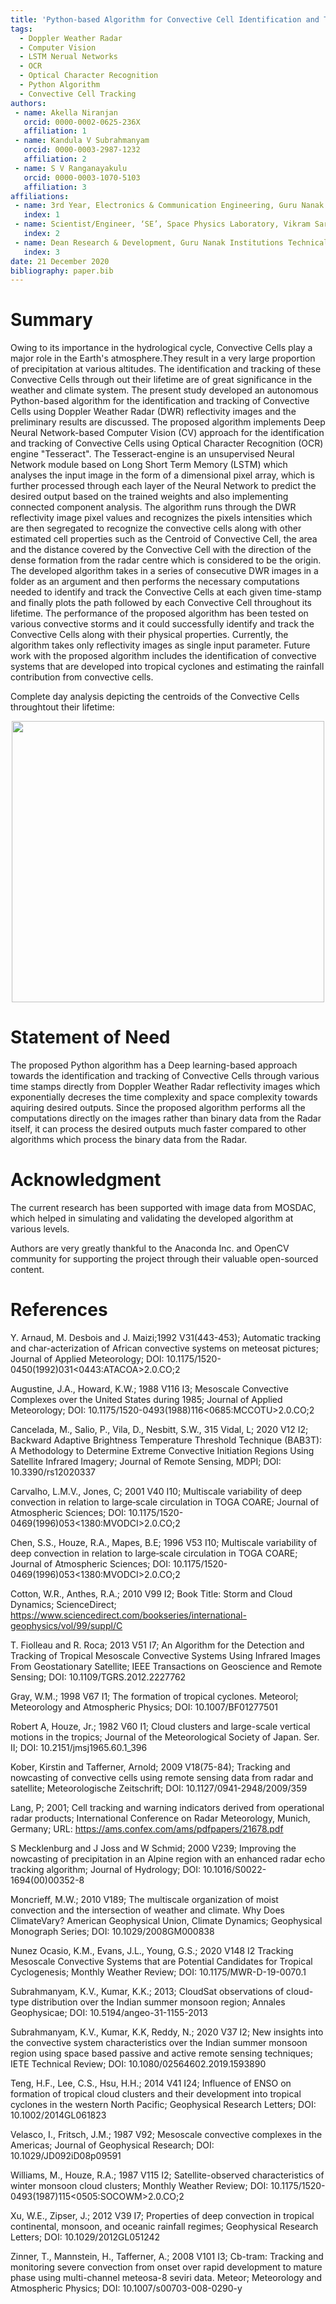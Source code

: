 ```yaml
---
title: 'Python-based Algorithm for Convective Cell Identification and Tracking using DWR Reflectivity Images'
tags:
  - Doppler Weather Radar
  - Computer Vision
  - LSTM Nerual Networks
  - OCR
  - Optical Character Recognition
  - Python Algorithm
  - Convective Cell Tracking
authors:
 - name: Akella Niranjan
   orcid: 0000-0002-0625-236X
   affiliation: 1
 - name: Kandula V Subrahmanyam
   orcid: 0000-0003-2987-1232
   affiliation: 2
 - name: S V Ranganayakulu
   orcid: 0000-0003-1070-5103
   affiliation: 3
affiliations:
 - name: 3rd Year, Electronics & Communication Engineering, Guru Nanak Institutions Technical Campus, Ibrahimpatnam, Telangana, India
   index: 1
 - name: Scientist/Engineer, ‘SE’, Space Physics Laboratory, Vikram Sarabhai Space Centre, ISRO, Trivandrum, India
   index: 2
 - name: Dean Research & Development, Guru Nanak Institutions Technical Campus, Ibrahimpatnam, Telangana, India
   index: 3
date: 21 December 2020
bibliography: paper.bib
---
```


# Summary
Owing to its importance in the hydrological cycle, Convective Cells play a major role in the Earth's atmosphere.They result in a very large proportion of precipitation at various altitudes. The identification and tracking of these Convective Cells through out their lifetime are of great significance in the weather and climate system. The present study developed an autonomous Python-based algorithm for the identification and tracking of Convective Cells using Doppler Weather Radar (DWR) reflectivity images and the preliminary results are discussed. The proposed algorithm implements Deep Neural Network-based Computer Vision (CV) approach for the identification and tracking of Convective Cells using Optical Character Recognition (OCR) engine "Tesseract". The Tesseract-engine is an unsupervised Neural Network module based on Long Short Term Memory (LSTM) which analyses the input image in the form of a dimensional pixel array, which is further processed through each layer of the Neural Network to predict the desired output based on the trained weights and also implementing connected component analysis. The algorithm runs through the DWR reflectivity image pixel values and recognizes the pixels intensities which are then segregated to recognize the convective cells along with other estimated cell properties such as the Centroid of Convective Cell, the area and the distance covered by the Convective Cell with the  direction of the dense formation from the radar centre which is considered to be the origin. The developed algorithm takes in a series of consecutive DWR images in a folder as an argument and then performs the necessary computations needed to identify and track the Convective Cells at each given time-stamp and finally plots the path followed by each Convective Cell throughout its lifetime. The performance of the proposed algorithm has been tested on various convective storms and it could successfully identify and track the Convective Cells along with their physical properties. Currently, the algorithm takes only reflectivity images as single input parameter. Future work with the proposed algorithm includes the identification of convective systems that are developed into tropical cyclones and estimating the rainfall contribution from convective cells.

Complete day analysis depicting the centroids of the Convective Cells throughtout their lifetime: 
<p align = "center"><img src="https://github.com/niranjanstudy06/Python-based-Algorithm-for-Convective-Cell-Identification-and-Tracking-using-DWR-Reflectivity-Images/blob/main/TestResults_Of_FolderOfImages_ConvectiveCellTracking/Complete_Day_Analysis/CompleteDayAnalysis_20170601.png?raw=true" width="500" height="450"><br></p>

# Statement of Need
The proposed Python algorithm has a Deep learning-based approach towards the identification and tracking of Convective Cells through various time stamps directly from Doppler Weather Radar reflectivity images which exponentially decreses the time complexity and space complexity towards aquiring desired outputs. Since the proposed algorithm performs all the computations directly on the images rather than binary data from the Radar itself, it can process the desired outputs much faster compared to other algorithms which process the binary data from the Radar. 

# Acknowledgment

The current research has been supported with image data from MOSDAC, which helped in simulating and validating the developed algorithm at various levels. 

Authors are very greatly thankful to the Anaconda Inc. and OpenCV community for supporting the project through their valuable open-sourced content.

# References

Y.  Arnaud,  M.  Desbois  and  J.  Maizi;1992 V31(443-453); Automatic  tracking  and  char-acterization  of  African  convective  systems  on  meteosat  pictures; Journal of Applied Meteorology; DOI: 10.1175/1520-0450(1992)031<0443:ATACOA>2.0.CO;2

Augustine, J.A., Howard, K.W.; 1988 V116 I3; Mesoscale Convective Complexes over the United States during 1985; Journal of Applied Meteorology; DOI: 10.1175/1520-0493(1988)116<0685:MCCOTU>2.0.CO;2

Cancelada, M., Salio, P., Vila, D., Nesbitt, S.W., 315 Vidal, L; 2020 V12 I2; Backward Adaptive Brightness Temperature Threshold Technique (BAB3T): A Methodology to Determine Extreme Convective Initiation Regions Using Satellite Infrared Imagery; Journal of Remote Sensing, MDPI; DOI: 10.3390/rs12020337

Carvalho, L.M.V., Jones, C; 2001 V40 I10; Multiscale variability of deep convection in relation to large‐scale circulation in TOGA COARE; Journal of Atmospheric Sciences; DOI: 10.1175/1520-0469(1996)053<1380:MVODCI>2.0.CO;2

Chen, S.S., Houze, R.A., Mapes, B.E; 1996 V53 I10; Multiscale variability of deep convection in relation to large‐scale circulation in TOGA COARE; Journal of Atmospheric Sciences; DOI: 10.1175/1520-0469(1996)053<1380:MVODCI>2.0.CO;2

Cotton, W.R., Anthes, R.A.; 2010 V99 I2; Book Title: Storm and Cloud Dynamics; ScienceDirect; https://www.sciencedirect.com/bookseries/international-geophysics/vol/99/suppl/C

T. Fiolleau and R. Roca; 2013 V51 I7; An Algorithm for the Detection and Tracking of Tropical Mesoscale Convective Systems Using Infrared Images From Geostationary Satellite; IEEE Transactions on Geoscience and Remote Sensing; DOI: 10.1109/TGRS.2012.2227762

Gray, W.M.; 1998 V67 I1; The formation of tropical cyclones. Meteorol; Meteorology and Atmospheric Physics; DOI: 10.1007/BF01277501

Robert A, Houze, Jr.; 1982 V60 I1; Cloud clusters and large-scale vertical motions in the tropics; Journal of the Meteorological Society of Japan. Ser. II; DOI: 10.2151/jmsj1965.60.1_396

Kober, Kirstin and Tafferner, Arnold; 2009 V18(75-84); Tracking and nowcasting of convective cells using remote sensing data from radar and satellite; Meteorologische Zeitschrift; DOI: 10.1127/0941-2948/2009/359

Lang, P; 2001; Cell tracking and warning indicators derived from operational radar products; International Conference on Radar Meteorology, Munich, Germany; URL: https://ams.confex.com/ams/pdfpapers/21678.pdf

S Mecklenburg and J Joss and W Schmid; 2000 V239; Improving the nowcasting of precipitation in an Alpine region with an enhanced radar echo tracking algorithm; Journal of Hydrology; DOI: 10.1016/S0022-1694(00)00352-8

Moncrieff, M.W.; 2010 V189; The multiscale organization of moist convection and the intersection of weather and climate. Why Does ClimateVary? American Geophysical Union, Climate Dynamics; Geophysical Monograph Series; DOI: 10.1029/2008GM000838

Nunez Ocasio, K.M., Evans, J.L., Young, G.S.; 2020 V148 I2 Tracking Mesoscale Convective Systems that are Potential Candidates for Tropical Cyclogenesis; Monthly Weather Review; DOI: 10.1175/MWR-D-19-0070.1

Subrahmanyam, K.V., Kumar, K.K.; 2013; CloudSat observations of cloud-type distribution over the Indian summer monsoon region; Annales Geophysicae; DOI: 10.5194/angeo-31-1155-2013

Subrahmanyam, K.V., Kumar, K.K, Reddy, N.; 2020 V37 I2; New insights into the convective system characteristics over the Indian summer monsoon region using space based passive and active remote sensing techniques; IETE Technical Review; DOI: 10.1080/02564602.2019.1593890

Teng, H.F., Lee, C.S., Hsu, H.H.; 2014 V41 I24; Influence of ENSO on formation of tropical cloud clusters and their development into tropical cyclones in the western North Pacific; Geophysical Research Letters; DOI: 10.1002/2014GL061823

Velasco, I., Fritsch, J.M.; 1987 V92; Mesoscale convective complexes in the Americas; Journal of Geophysical Research; DOI: 10.1029/JD092iD08p09591

Williams, M., Houze, R.A.; 1987 V115 I2; Satellite-observed characteristics of winter monsoon cloud clusters; Monthly Weather Review; DOI: 10.1175/1520-0493(1987)115<0505:SOCOWM>2.0.CO;2

Xu, W.E., Zipser, J.; 2012 V39 I7; Properties of deep convection in tropical continental, monsoon, and oceanic rainfall regimes; Geophysical Research Letters; DOI: 10.1029/2012GL051242

Zinner, T., Mannstein, H., Tafferner, A.; 2008 V101 I3; Cb-tram: Tracking and monitoring severe convection from onset over rapid development to mature phase using multi-channel meteosa-8 seviri data. Meteor; Meteorology and Atmospheric Physics; DOI: 10.1007/s00703-008-0290-y